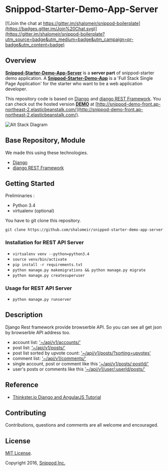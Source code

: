 # **Snippod-Starter-Demo-App-Server**

[![Join the chat at https://gitter.im/shalomeir/snippod-boilerplate](https://badges.gitter.im/Join%20Chat.svg)](https://gitter.im/shalomeir/snippod-boilerplate?utm_source=badge&utm_medium=badge&utm_campaign=pr-badge&utm_content=badge)

## Overview

[**Snippod-Starter-Demo-App-Server**](https://github.com/shalomeir/snippod-starter-demo-app-server) is a **server part** of snippod-starter demo application. A [**Snippod-Starter-Demo-App**](https://github.com/shalomeir/snippod-starter-demo-app) is a 'Full Stack Single Page Application' for the starter who want to be a web application developer. 

This repository code is based on [Django](https://www.djangoproject.com/) and [django REST Framework](http://www.django-rest-framework.org/).
You can check out the hosted version [**DEMO**](http://snippod-demo-front.ap-northeast-2.elasticbeanstalk.com/) at [http://snippod-demo-front.ap-northeast-2.elasticbeanstalk.com/](http://snippod-demo-front.ap-northeast-2.elasticbeanstalk.com/).

![Alt Stack Diagram](https://raw.githubusercontent.com/shalomeir/snippod-starter-demo-app-server/master/SnippodStarterDemoAppServerArchitecture.png "Stack Diagram")

## Base Repository, Module
  
We made this using these technologies.

* [Django](https://www.djangoproject.com/)
* [django REST Framework](http://www.django-rest-framework.org/)


## Getting Started
Preliminaries :
* Python 3.4
* virtualenv (optional)

You have to git clone this repository.
```
git clone https://github.com/shalomeir/snippod-starter-demo-app-server
```

### Installation for REST API Server

- `virtualenv venv --python=python3.4`
- `source venv/bin/activate`
- `pip install -r requirements.txt`
- `python manage.py makemigrations && python manage.py migrate`
- `python manage.py createsuperuser`


### Usage for REST API Server 

- `python manage.py runserver`


## Description

Django Rest framework provide browserble API. So you can see all get json by browserble API address too.
- account list: ['~/api/v1/accounts/'](http://snippod-demo-rest.ap-northeast-2.elasticbeanstalk.com/api/v1/accounts/)
- post list: ['~/api/v1/posts/'](http://snippod-demo-rest.ap-northeast-2.elasticbeanstalk.com/api/v1/posts/)
- post list sorted by upvote count: ['~/api/v1/posts/?sorting=upvotes'](http://snippod-demo-rest.ap-northeast-2.elasticbeanstalk.com/api/v1/posts/?sorting=upvotes)
- comment list: ['~/api/v1/comments/'](http://snippod-demo-rest.ap-northeast-2.elasticbeanstalk.com/api/v1/comments/)
- single account, post or comment like this ['~/api/v1/posts/:postId/'](http://snippod-demo-rest.ap-northeast-2.elasticbeanstalk.com/api/v1/posts/10/)
- user's posts or comments like this ['~/api/v1/user/:userId/posts/'](http://snippod-demo-rest.ap-northeast-2.elasticbeanstalk.com/api/v1/user/7/posts/)


## Reference

- [Thinkster.io Django and AngularJS Tutorial](https://thinkster.io/django-angularjs-tutorial/)

## Contributing

Contributions, questions and comments are all welcome and encouraged.

## License
[MIT License](http://opensource.org/licenses/MIT).

Copyright 2016, [Snippod Inc.](http://www.snippod.com/)